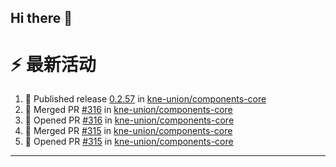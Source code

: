 ## Hi there 👋

<!--

**Here are some ideas to get you started:**

🙋‍♀️ A short introduction - what is your organization all about?
🌈 Contribution guidelines - how can the community get involved?
👩‍💻 Useful resources - where can the community find your docs? Is there anything else the community should know?
🍿 Fun facts - what does your team eat for breakfast?
🧙 Remember, you can do mighty things with the power of [Markdown](https://docs.github.com/github/writing-on-github/getting-started-with-writing-and-formatting-on-github/basic-writing-and-formatting-syntax)
-->


# ⚡ 最新活动

<!--START_SECTION:activity-->
1. 🚀 Published release [0.2.57](https://github.com/kne-union/components-core/releases/tag/0.2.57) in [kne-union/components-core](https://github.com/kne-union/components-core)
2. 🎉 Merged PR [#316](https://github.com/kne-union/components-core/pull/316) in [kne-union/components-core](https://github.com/kne-union/components-core)
3. 💪 Opened PR [#316](https://github.com/kne-union/components-core/pull/316) in [kne-union/components-core](https://github.com/kne-union/components-core)
4. 🎉 Merged PR [#315](https://github.com/kne-union/components-core/pull/315) in [kne-union/components-core](https://github.com/kne-union/components-core)
5. 💪 Opened PR [#315](https://github.com/kne-union/components-core/pull/315) in [kne-union/components-core](https://github.com/kne-union/components-core)
<!--END_SECTION:activity-->

---
